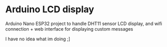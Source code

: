 
# Arduino LCD display

Arduino Nano ESP32 project to handle DHT11 sensor LCD display, and wifi connection + web interface for displaying custom messages

I have no idea what im doing ;]


